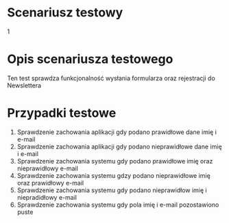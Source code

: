 # Scenariusz testowy		
1

# Opis scenariusza testowego
Ten test sprawdza funkcjonalność wysłania formularza oraz rejestracji do Newslettera

# Przypadki testowe
1. Sprawdzenie zachowania aplikacji gdy podano prawidłowe dane imię i e-mail
2. Sprawdzenie zachowania aplikacji gdy podano nieprawidłowe dane imię i e-mail
3. Sprawdzenie zachowania systemu gdy podano prawidłowe imię oraz nieprawidłowy e-mail
4. Sprawdzenie zachowania systemu gdzy podano nieprawidłowe imię oraz prawidłowy e-mail
5. Sprawdzenie zachowania systemu gdy podano nieprawidłow imię i niepradidłowy e-mail
6. Sprawdzenie zachowania systemu gdy pola imię i e-mail pozostawiono puste



